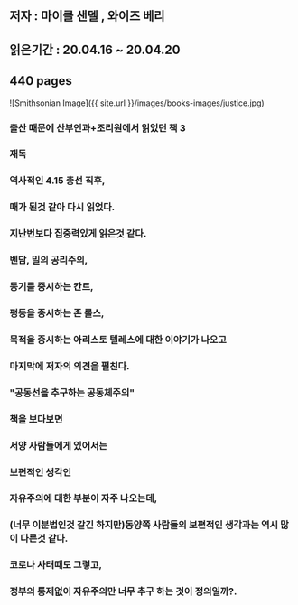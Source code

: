 ## 저자 : 마이클 샌델 , 와이즈 베리

## 읽은기간 : 20.04.16 ~ 20.04.20

## 440 pages

![Smithsonian Image]({{ site.url }}/images/books-images/justice.jpg)

### 출산 때문에 산부인과+조리원에서 읽었던 책 3

### 재독

### 역사적인 4.15 총선 직후,

### 때가 된것 같아 다시 읽었다.

### 지난번보다 집중력있게 읽은것 같다.

### 벤담, 밀의 공리주의,

### 동기를 중시하는 칸트,

### 평등을 중시하는 존 롤스,

### 목적을 중시하는 아리스토 텔레스에 대한 이야기가 나오고

### 마지막에 저자의 의견을 펼친다.

### "공동선을 추구하는 공동체주의"

### 책을 보다보면

### 서양 사람들에게 있어서는

### 보편적인 생각인

### 자유주의에 대한 부분이 자주 나오는데,

### (너무 이분법인것 같긴 하지만)동양쪽 사람들의 보편적인 생각과는 역시 많이 다른것 같다.

### 코로나 사태때도 그렇고,

### 정부의 통제없이 자유주의만 너무 추구 하는 것이 정의일까?.


